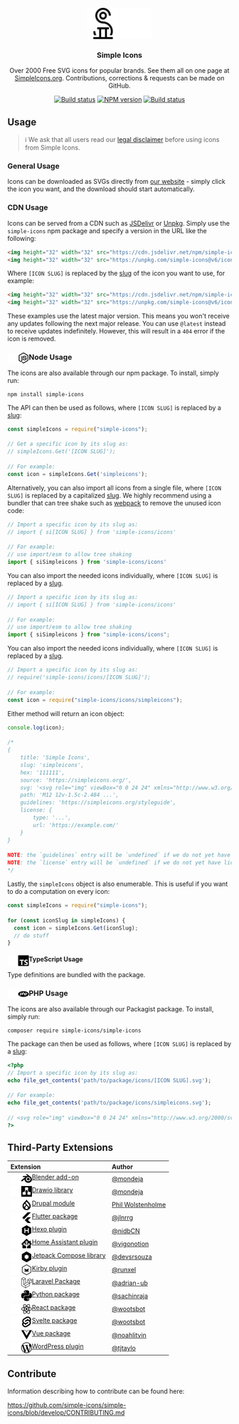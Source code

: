 <p align="center">

<img src="./assets/readme/simpleicons.svg#gh-light-mode-only" alt="Simple Icons" width=70>
<img src="./assets/readme/simpleicons-white.svg#gh-dark-mode-only" alt="Simple Icons" width=70>

<h3 align="center">Simple Icons</h3>
<p align="center">
Over 2000 Free SVG icons for popular brands. See them all on one page at <a href="https://simpleicons.org">SimpleIcons.org</a>. Contributions, corrections & requests can be made on GitHub.</p>
</p>

<p align="center">
<a href="https://github.com/simple-icons/simple-icons/actions?query=workflow%3AVerify+branch%3Adevelop"><img src="https://img.shields.io/github/workflow/status/simple-icons/simple-icons/Verify/develop?logo=github" alt="Build status" /></a>
<a href="https://www.npmjs.com/package/simple-icons"><img src="https://img.shields.io/npm/v/simple-icons.svg?logo=npm" alt="NPM version" /></a>
<a href="https://packagist.org/packages/simple-icons/simple-icons"><img src="https://img.shields.io/packagist/v/simple-icons/simple-icons?logo=packagist&logoColor=white" alt="Build status" /></a>
</p>

## Usage

> :information_source: We ask that all users read our [legal disclaimer](./DISCLAIMER.md) before using icons from Simple Icons.

### General Usage

Icons can be downloaded as SVGs directly from [our website](https://simpleicons.org/) - simply click the icon you want, and the download should start automatically.

### CDN Usage

Icons can be served from a CDN such as [JSDelivr](https://www.jsdelivr.com/package/npm/simple-icons) or [Unpkg](https://unpkg.com/browse/simple-icons/). Simply use the `simple-icons` npm package and specify a version in the URL like the following:

```html
<img height="32" width="32" src="https://cdn.jsdelivr.net/npm/simple-icons@v6/icons/[ICON SLUG].svg" />
<img height="32" width="32" src="https://unpkg.com/simple-icons@v6/icons/[ICON SLUG].svg" />
```

Where `[ICON SLUG]` is replaced by the [slug] of the icon you want to use, for example:

```html
<img height="32" width="32" src="https://cdn.jsdelivr.net/npm/simple-icons@v6/icons/simpleicons.svg" />
<img height="32" width="32" src="https://unpkg.com/simple-icons@v6/icons/simpleicons.svg" />
```

These examples use the latest major version. This means you won't receive any updates following the next major release. You can use `@latest` instead to receive updates indefinitely. However, this will result in a `404` error if the icon is removed.

### Node Usage <img src="./assets/readme/nodedotjs-white.svg#gh-dark-mode-only" alt="Node" align=left width=24><img src="./assets/readme/nodedotjs.svg#gh-light-mode-only" alt="Node" align=left width=24>

The icons are also available through our npm package. To install, simply run:

```shell
npm install simple-icons
```

The API can then be used as follows, where `[ICON SLUG]` is replaced by a [slug]:

```javascript
const simpleIcons = require("simple-icons");

// Get a specific icon by its slug as:
// simpleIcons.Get('[ICON SLUG]');

// For example:
const icon = simpleIcons.Get('simpleicons');

```

Alternatively, you can also import all icons from a single file, where `[ICON SLUG]` is replaced by a capitalized [slug]. We highly recommend using a bundler that can tree shake such as [webpack](https://webpack.js.org/) to remove the unused icon code:
```javascript
// Import a specific icon by its slug as:
// import { si[ICON SLUG] } from 'simple-icons/icons'

// For example:
// use import/esm to allow tree shaking
import { siSimpleicons } from 'simple-icons/icons'
```

You can also import the needed icons individually, where `[ICON SLUG]` is replaced by a [slug].
```javascript
// Import a specific icon by its slug as:
// import { si[ICON SLUG] } from 'simple-icons/icons'

// For example:
// use import/esm to allow tree shaking
import { siSimpleicons } from "simple-icons/icons";
```

You can also import the needed icons individually, where `[ICON SLUG]` is replaced by a [slug].

```javascript
// Import a specific icon by its slug as:
// require('simple-icons/icons/[ICON SLUG]');

// For example:
const icon = require("simple-icons/icons/simpleicons");
```

Either method will return an icon object:

```javascript
console.log(icon);

/*
{
    title: 'Simple Icons',
    slug: 'simpleicons',
    hex: '111111',
    source: 'https://simpleicons.org/',
    svg: '<svg role="img" viewBox="0 0 24 24" xmlns="http://www.w3.org/2000/svg">...</svg>',
    path: 'M12 12v-1.5c-2.484 ...',
    guidelines: 'https://simpleicons.org/styleguide',
    license: {
        type: '...',
        url: 'https://example.com/'
    }
}

NOTE: the `guidelines` entry will be `undefined` if we do not yet have guidelines for the icon.
NOTE: the `license` entry will be `undefined` if we do not yet have license data for the icon.
*/
```

Lastly, the `simpleIcons` object is also enumerable.
This is useful if you want to do a computation on every icon:

```javascript
const simpleIcons = require("simple-icons");

for (const iconSlug in simpleIcons) {
  const icon = simpleIcons.Get(iconSlug);
  // do stuff
}
```

#### TypeScript Usage <img src="./assets/readme/typescript-white.svg#gh-dark-mode-only" alt="Typescript" align=left width=24 height=24><img src="./assets/readme/typescript.svg#gh-light-mode-only" alt="Typescript" align=left width=24 height=24>

Type definitions are bundled with the package.

### PHP Usage <img src="./assets/readme/php-white.svg#gh-dark-mode-only" alt="Php" align=left width=24 height=24><img src="./assets/readme/php.svg#gh-light-mode-only" alt="Php" align=left width=24 height=24>

The icons are also available through our Packagist package. To install, simply run:

```shell
composer require simple-icons/simple-icons
```

The package can then be used as follows, where `[ICON SLUG]` is replaced by a [slug]:

```php
<?php
// Import a specific icon by its slug as:
echo file_get_contents('path/to/package/icons/[ICON SLUG].svg');

// For example:
echo file_get_contents('path/to/package/icons/simpleicons.svg');

// <svg role="img" viewBox="0 0 24 24" xmlns="http://www.w3.org/2000/svg">...</svg>
?>
```

## Third-Party Extensions

| Extension                                                                                                                                                                                                                                                                                                        | Author                                                          |
| :--------------------------------------------------------------------------------------------------------------------------------------------------------------------------------------------------------------------------------------------------------------------------------------------------------------- | :-------------------------------------------------------------- |
| <img src="./assets/readme/blender-white.svg#gh-dark-mode-only" alt="Blender" align=left width=24 height=24><img src="./assets/readme/blender.svg#gh-light-mode-only" alt="Blender" align=left width=24 height=24> [Blender add-on](https://github.com/mondeja/simple-icons-blender)                                | [@mondeja](https://github.com/mondeja)                          |
| <img src="./assets/readme/drawio-white.svg#gh-dark-mode-only" alt="Blender" align=left width=24 height=24><img src="./assets/readme/drawio.svg#gh-light-mode-only" alt="Blender" align=left width=24 height=24>[Drawio library](https://github.com/mondeja/simple-icons-drawio)                                                                                                                                                                                                                                                 | [@mondeja](https://github.com/mondeja)                          |
| <img src="./assets/readme/drupal-white.svg#gh-dark-mode-only" alt="Drupal" align=left width=24 height=24><img src="./assets/readme/drupal.svg#gh-light-mode-only" alt="Drupal" align=left width=24 height=24>[Drupal module](https://www.drupal.org/project/simple_icons)                                          | [Phil Wolstenholme](https://www.drupal.org/u/phil-wolstenholme) |
| <img src="./assets/readme/flutter-white.svg#gh-dark-mode-only" alt="Flutter" align=left width=24 height=24><img src="./assets/readme/flutter.svg#gh-light-mode-only" alt="Flutter" align=left width=24 height=24> [Flutter package](https://pub.dev/packages/simple_icons)                                         | [@jlnrrg](https://jlnrrg.github.io/)                            |
| <img src="./assets/readme/hexo-white.svg#gh-dark-mode-only" alt="Hexo" align=left width=24 height=24><img src="./assets/readme/hexo.svg#gh-light-mode-only" alt="Hexo" align=left width=24 height=24>[Hexo plugin](https://github.com/nidbCN/hexo-simpleIcons)                                                                                                                                                                                                                                                        | [@nidbCN](https://github.com/nidbCN/)                           |
| <img src="./assets/readme/homeassistant-white.svg#gh-dark-mode-only" alt="Home Assistant" align=left width=24 height=24><img src="./assets/readme/homeassistant.svg#gh-light-mode-only" alt="Home Assistant" align=left width=24 height=24>[Home Assistant plugin](https://github.com/vigonotion/hass-simpleicons) | [@vigonotion](https://github.com/vigonotion/)                   |
| <img src="./assets/readme/jetpack-compose-white.svg#gh-dark-mode-only" alt="Blender" align=left width=24 height=24><img src="./assets/readme/jetpack-compose.svg#gh-light-mode-only" alt="Blender" align=left width=24 height=24>[Jetpack Compose library](https://github.com/DevSrSouza/compose-icons)                                                                                                                                                                                                                                           | [@devsrsouza](https://github.com/devsrsouza/)                   |
| <img src="./assets/readme/kirby-white.svg#gh-dark-mode-only" alt="Kirby" align=left width=24 height=24><img src="./assets/readme/kirby.svg#gh-light-mode-only" alt="Kirby" align=left width=24 height=24>[Kirby plugin](https://github.com/runxel/kirby3-simpleicons)                                              | [@runxel](https://github.com/runxel)                            |
| <img src="./assets/readme/laravel-white.svg#gh-dark-mode-only" alt="Laravel" align=left width=24 height=24><img src="./assets/readme/laravel.svg#gh-light-mode-only" alt="Laravel" align=left width=24 height=24>[Laravel Package](https://github.com/ublabs/blade-simple-icons)                                   | [@adrian-ub](https://github.com/adrian-ub)                      |
| <img src="./assets/readme/python-white.svg#gh-dark-mode-only" alt="Python" align=left width=24 height=24><img src="./assets/readme/python.svg#gh-light-mode-only" alt="Python" align=left width=24 height=24>[Python package](https://github.com/sachinraja/simple-icons-py)                                       | [@sachinraja](https://github.com/sachinraja)                    |
| <img src="./assets/readme/react-white.svg#gh-dark-mode-only" alt="React" align=left width=24 height=24><img src="./assets/readme/react.svg#gh-light-mode-only" alt="React" align=left width=24 height=24>[React package](https://github.com/icons-pack/react-simple-icons)                                         | [@wootsbot](https://github.com/wootsbot)                        |
| <img src="./assets/readme/svelte-white.svg#gh-dark-mode-only" alt="Svelte" align=left width=24 height=24><img src="./assets/readme/svelte.svg#gh-light-mode-only" alt="Svelte" align=left width=24 height=24>[Svelte package](https://github.com/icons-pack/svelte-simple-icons)                                   | [@wootsbot](https://github.com/wootsbot)                        |
| <img src="./assets/readme/vuedotjs-white.svg#gh-dark-mode-only" alt="Vue" align=left width=24 height=24><img src="./assets/readme/vuedotjs.svg#gh-light-mode-only" alt="Vue" align=left width=24 height=24>[Vue package](https://github.com/mainvest/vue-simple-icons)                                             | [@noahlitvin](https://github.com/noahlitvin)                    |
| <img src="./assets/readme/wordpress-white.svg#gh-dark-mode-only" alt="Wordpress" align=left width=24 height=24><img src="./assets/readme/wordpress.svg#gh-light-mode-only" alt="Wordpress" align=left width=24 height=24>[WordPress plugin](https://wordpress.org/plugins/simple-icons/)                           | [@tjtaylo](https://github.com/tjtaylo)                          |


[slug]: ./slugs.md

## Contribute

Information describing how to contribute can be found here:

https://github.com/simple-icons/simple-icons/blob/develop/CONTRIBUTING.md
